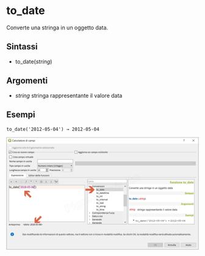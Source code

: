 # to_date

Converte una stringa in un oggetto data.

## Sintassi

* to_date(_string_)

## Argomenti

* _string_ stringa rappresentante il valore data

## Esempi
```
to_date('2012-05-04') → 2012-05-04
```

![](/img/conversioni/to_date1.png)